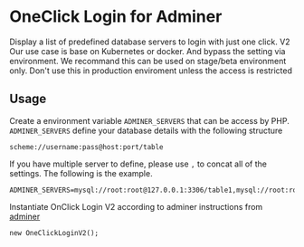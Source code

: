 # OneClick Login for Adminer
Display a list of predefined database servers to login with just one click. V2
Our use case is base on Kubernetes or docker. And bypass the setting  via environment. We recommand this can be used on stage/beta environment only. 
Don't use this in production enviroment unless the access is restricted


## Usage
Create a environment variable `ADMINER_SERVERS` that can be access by PHP. 
`ADMINER_SERVERS` define your database details with the following structure
```
scheme://username:pass@host:port/table
```
If you have multiple server to define, please use `,` to concat all of the settings. The following is the example. 
```
ADMINER_SERVERS=mysql://root:root@127.0.0.1:3306/table1,mysql://root:root@127.0.0.1:3306/table2,mysql://root:root@mariadb:3306/table3
```

Instantiate OnClick Login V2 according to adminer instructions from [adminer](https://www.adminer.org/plugins/#use)
```
new OneClickLoginV2();
```